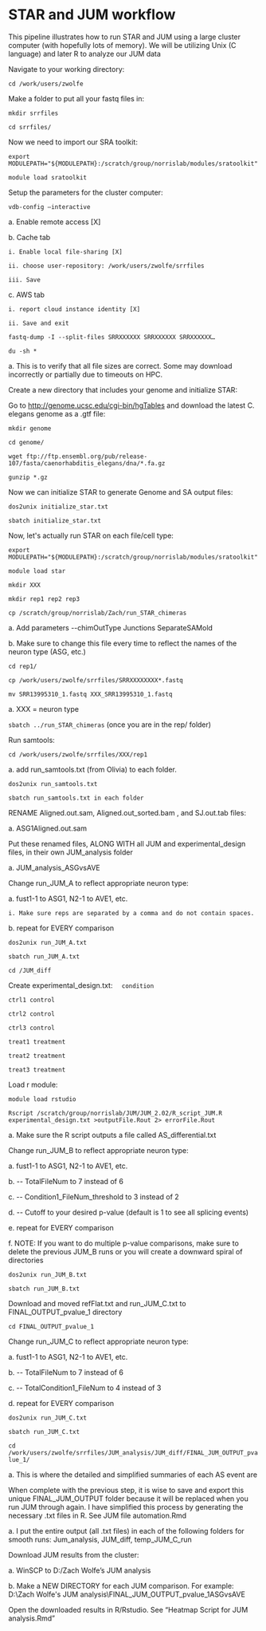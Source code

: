 # STAR and JUM workflow
This pipeline illustrates how to run STAR and JUM using a large cluster computer (with hopefully lots of memory). We will be utilizing Unix (C language) and later R to analyze our JUM data

Navigate to your working directory:

`cd /work/users/zwolfe`

Make a folder to put all your fastq files in:

`mkdir srrfiles`

`cd srrfiles/`

Now we need to import our SRA toolkit:

`export MODULEPATH="${MODULEPATH}:/scratch/group/norrislab/modules/sratoolkit"`

`module load sratoolkit`

Setup the parameters for the cluster computer:

`vdb-config –interactive`

  a.	Enable remote access [X]
  
  b.	Cache tab
  
    i. Enable local file-sharing [X]
    
    ii. choose user-repository: /work/users/zwolfe/srrfiles
    
    iii. Save
    
  c.	AWS tab
  
    i. report cloud instance identity [X]
    
    ii. Save and exit
    
`fastq-dump -I --split-files SRRXXXXXX SRRXXXXXX SRRXXXXXX…`

`du -sh * `

  a. This is to verify that all file sizes are correct. Some may download incorrectly or partially due to timeouts on HPC.
      
Create a new directory that includes your genome and initialize STAR:

Go to http://genome.ucsc.edu/cgi-bin/hgTables and download the latest C. elegans genome as a .gtf file:

`mkdir genome`

`cd genome/`

`wget ftp://ftp.ensembl.org/pub/release-107/fasta/caenorhabditis_elegans/dna/*.fa.gz`

`gunzip *.gz`

Now we can initialize STAR to generate Genome and SA output files:
      
`dos2unix initialize_star.txt`

`sbatch initialize_star.txt`

Now, let's actually run STAR on each file/cell type:

`export MODULEPATH="${MODULEPATH}:/scratch/group/norrislab/modules/sratoolkit"`

`module load star`

`mkdir XXX`

`mkdir rep1 rep2 rep3`

`cp /scratch/group/norrislab/Zach/run_STAR_chimeras`

  a. Add parameters --chimOutType Junctions SeparateSAMold
  
  b. Make sure to change this file every time to reflect the names of the neuron type (ASG, etc.)
      
`cd rep1/`

`cp /work/users/zwolfe/srrfiles/SRRXXXXXXXX*.fastq`

`mv SRR13995310_1.fastq XXX_SRR13995310_1.fastq`

  a. XXX = neuron type
  
`sbatch ../run_STAR_chimeras` (once you are in the rep/ folder)

Run samtools:
     
`cd /work/users/zwolfe/srrfiles/XXX/rep1`

  a. add run_samtools.txt (from Olivia) to each folder.
      
`dos2unix run_samtools.txt`

`sbatch run_samtools.txt in each folder`

RENAME Aligned.out.sam, Aligned.out_sorted.bam  , and SJ.out.tab files:

  a. ASG1Aligned.out.sam
  
Put these renamed files, ALONG WITH all JUM and experimental_design files, in their own JUM_analysis folder 

  a. JUM_analysis_ASGvsAVE
  

Change run_JUM_A to reflect appropriate neuron type:

  a. fust1-1 to ASG1, N2-1 to AVE1, etc.
  
    i. Make sure reps are separated by a comma and do not contain spaces.
    
  b. repeat for EVERY comparison
  
`dos2unix run_JUM_A.txt`

`sbatch run_JUM_A.txt`

`cd /JUM_diff`

Create experimental_design.txt:
`  condition`

`ctrl1 control`

`ctrl2 control`

`ctrl3 control`

`treat1 treatment`

`treat2 treatment`

`treat3 treatment`

Load r module:

`module load rstudio`

`Rscript /scratch/group/norrislab/JUM/JUM_2.02/R_script_JUM.R experimental_design.txt >outputFile.Rout 2> errorFile.Rout`

  a.	Make sure the R script outputs a file called AS_differential.txt
  
Change run_JUM_B to reflect appropriate neuron type:

  a. fust1-1 to ASG1, N2-1 to AVE1, etc.
  
  b. -- TotalFileNum to 7 instead of 6
  
  c. -- Condition1_FileNum_threshold to 3 instead of 2
  
  d. -- Cutoff to your desired p-value (default is 1 to see all splicing events)
  
  e. repeat for EVERY comparison
  
  f. NOTE: If you want to do multiple p-value comparisons, make sure to delete the previous JUM_B runs or you will create a downward spiral of directories
  
`dos2unix run_JUM_B.txt`

`sbatch run_JUM_B.txt`

Download and moved refFlat.txt and run_JUM_C.txt to FINAL_OUTPUT_pvalue_1 directory 

`cd FINAL_OUTPUT_pvalue_1`

Change run_JUM_C to reflect appropriate neuron type:

  a. fust1-1 to ASG1, N2-1 to AVE1, etc.
  
  b. -- TotalFileNum to 7 instead of 6
  
  c. -- TotalCondition1_FileNum to 4 instead of 3
  
  d. repeat for EVERY comparison
  
`dos2unix run_JUM_C.txt`

`sbatch run_JUM_C.txt`

`cd /work/users/zwolfe/srrfiles/JUM_analysis/JUM_diff/FINAL_JUM_OUTPUT_pvalue_1/`

  a. This is where the detailed and simplified summaries of each AS event are
  
When complete with the previous step, it is wise to save and export this unique FINAL_JUM_OUTPUT folder because it will be replaced when you run JUM through again.
I have simplified this process by generating the necessary .txt files in R. See JUM file automation.Rmd

  a. I put the entire output (all .txt files) in each of the following folders for smooth runs: Jum_analysis, JUM_diff, temp_JUM_C_run


Download JUM results from the cluster:

  a. WinSCP to D:/Zach Wolfe’s JUM analysis
  
  b. Make a NEW DIRECTORY for each JUM comparison. For example: D:\Zach Wolfe's JUM analysis\FINAL_JUM_OUTPUT_pvalue_1ASGvsAVE

Open the downloaded results in R/Rstudio. See “Heatmap Script for JUM analysis.Rmd”

